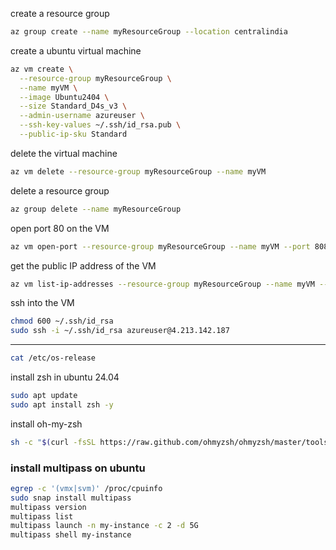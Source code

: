 create a resource group

```bash
az group create --name myResourceGroup --location centralindia
```

create a ubuntu virtual machine

```bash
az vm create \
  --resource-group myResourceGroup \
  --name myVM \
  --image Ubuntu2404 \
  --size Standard_D4s_v3 \
  --admin-username azureuser \
  --ssh-key-values ~/.ssh/id_rsa.pub \
  --public-ip-sku Standard
```

delete the virtual machine

```bash
az vm delete --resource-group myResourceGroup --name myVM
```

delete a resource group

```bash
az group delete --name myResourceGroup
```

open port 80 on the VM

```bash
az vm open-port --resource-group myResourceGroup --name myVM --port 8080
```

get the public IP address of the VM

```bash
az vm list-ip-addresses --resource-group myResourceGroup --name myVM --output table
```

ssh into the VM

```bash
chmod 600 ~/.ssh/id_rsa
sudo ssh -i ~/.ssh/id_rsa azureuser@4.213.142.187
```

---

```bash
cat /etc/os-release
```

install zsh in ubuntu 24.04

```bash
sudo apt update
sudo apt install zsh -y
```

install oh-my-zsh

```bash
sh -c "$(curl -fsSL https://raw.github.com/ohmyzsh/ohmyzsh/master/tools/install.sh)" -y
```



### install multipass on ubuntu

```bash
egrep -c '(vmx|svm)' /proc/cpuinfo
sudo snap install multipass
multipass version
multipass list
multipass launch -n my-instance -c 2 -d 5G
multipass shell my-instance
```
